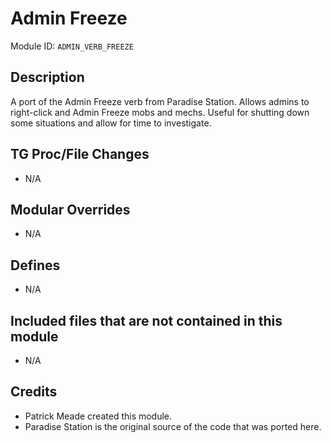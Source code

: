 # Admin Freeze

Module ID: `ADMIN_VERB_FREEZE`

## Description

A port of the Admin Freeze verb from Paradise Station. Allows admins to
right-click and Admin Freeze mobs and mechs. Useful for shutting down some
situations and allow for time to investigate.

## TG Proc/File Changes

- N/A
<!-- If you edited any core procs, you should list them here. You should specify the files and procs you changed.
E.g:
- `code/modules/mob/living.dm`: `proc/overriden_proc`, `var/overriden_var`
-->

## Modular Overrides

- N/A
<!-- If you added a new modular override (file or code-wise) for your module, you should list it here. Code files should specify what procs they changed, in case of multiple modules using the same file.
E.g:
- `modular_starfly/master_files/sound/my_cool_sound.ogg`
- `modular_starfly/master_files/code/my_modular_override.dm`: `proc/overriden_proc`, `var/overriden_var`
-->

## Defines

- N/A
<!-- If you needed to add any defines, mention the files you added those defines in, along with the name of the defines. -->

## Included files that are not contained in this module

- N/A
<!-- Likewise, be it a non-modular file or a modular one that's not contained within the folder belonging to this specific module, it should be mentioned here. Good examples are icons or sounds that are used between multiple modules, or other such edge-cases. -->

## Credits

- Patrick Meade created this module.
- Paradise Station is the original source of the code that was ported here.
